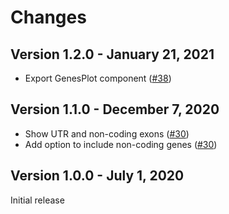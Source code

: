# Changes

## Version 1.2.0 - January 21, 2021

- Export GenesPlot component ([#38](https://github.com/broadinstitute/gnomad-browser-toolkit/pull/38))

## Version 1.1.0 - December 7, 2020

- Show UTR and non-coding exons ([#30](https://github.com/broadinstitute/gnomad-browser-toolkit/pull/30))
- Add option to include non-coding genes ([#30](https://github.com/broadinstitute/gnomad-browser-toolkit/pull/30))

## Version 1.0.0 - July 1, 2020

Initial release
